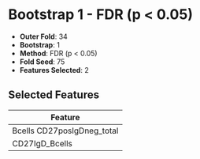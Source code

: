 # Bootstrap 1 - FDR (p < 0.05)

- **Outer Fold**: 34
- **Bootstrap**: 1
- **Method**: FDR (p < 0.05)
- **Fold Seed**: 75
- **Features Selected**: 2

## Selected Features

| Feature |
|---------|
| Bcells CD27posIgDneg_total |
| CD27IgD_Bcells |
